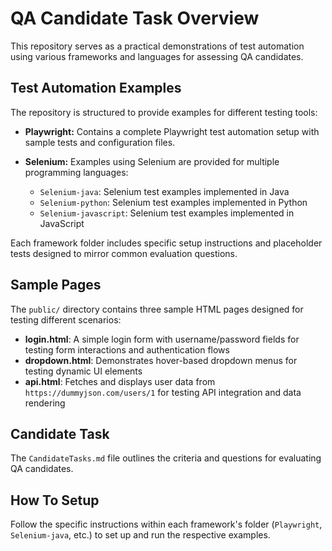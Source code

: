 # QA Candidate Task Overview

This repository serves as a practical demonstrations of test automation using various frameworks and languages for assessing QA candidates.

## Test Automation Examples

The repository is structured to provide examples for different testing tools:

- **Playwright:** Contains a complete Playwright test automation setup with sample tests and configuration files.

- **Selenium:** Examples using Selenium are provided for multiple programming languages:
  - `Selenium-java`: Selenium test examples implemented in Java
  - `Selenium-python`: Selenium test examples implemented in Python
  - `Selenium-javascript`: Selenium test examples implemented in JavaScript

Each framework folder includes specific setup instructions and placeholder tests designed to mirror common evaluation questions.

## Sample Pages

The `public/` directory contains three sample HTML pages designed for testing different scenarios:

- **login.html**: A simple login form with username/password fields for testing form interactions and authentication flows
- **dropdown.html**: Demonstrates hover-based dropdown menus for testing dynamic UI elements
- **api.html**: Fetches and displays user data from `https://dummyjson.com/users/1` for testing API integration and data rendering

## Candidate Task

The `CandidateTasks.md` file outlines the criteria and questions for evaluating QA candidates.

## How To Setup

Follow the specific instructions within each framework's folder (`Playwright`, `Selenium-java`, etc.) to set up and run the respective examples.

